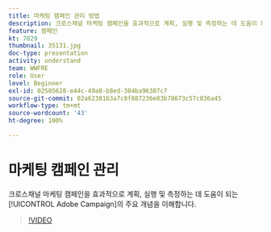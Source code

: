 ```yaml
---
title: 마케팅 캠페인 관리 방법
description: 크로스채널 마케팅 캠페인을 효과적으로 계획, 실행 및 측정하는 데 도움이 되는 Adobe Campaign의 주요 개념을 이해합니다.
feature: 캠페인
kt: 7829
thumbnail: 35131.jpg
doc-type: presentation
activity: understand
team: WWFRE
role: User
level: Beginner
exl-id: 02505628-e44c-49a8-b8ed-384ba96387c7
source-git-commit: 02a6238163a7c8f887236e03b78673c57c836a45
workflow-type: tm+mt
source-wordcount: '43'
ht-degree: 100%

---
```


# 마케팅 캠페인 관리

크로스채널 마케팅 캠페인을 효과적으로 계획, 실행 및 측정하는 데 도움이 되는 [!UICONTROL Adobe Campaign]의 주요 개념을 이해합니다.

>[!VIDEO](https://video.tv.adobe.com/v/35131?quality=12)
